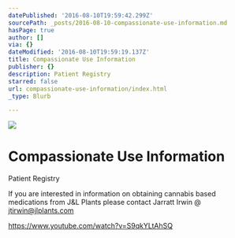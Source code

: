 ```yaml
---
datePublished: '2016-08-10T19:59:42.299Z'
sourcePath: _posts/2016-08-10-compassionate-use-information.md
hasPage: true
author: []
via: {}
dateModified: '2016-08-10T19:59:19.137Z'
title: Compassionate Use Information
publisher: {}
description: Patient Registry
starred: false
url: compassionate-use-information/index.html
_type: Blurb

---
```

![](https://imgflo.herokuapp.com/graph/vahj1ThiexotieMo/df6c16a7147ab5a5c08a80de2b74ac84/croprotate.jpg?cropheight=186&cropwidth=256&degrees=0&input=https%3A%2F%2Fthe-grid-user-content.s3-us-west-2.amazonaws.com%2Fab5a8af6-0b72-4c8d-bcc0-eb1591bbdafe.jpg&x=8&y=0)

# Compassionate Use Information

Patient Registry

If you are interested in information on obtaining cannabis based medications from J&L Plants please contact Jarratt Irwin @ jtirwin@jlplants.com

https://www.youtube.com/watch?v=S9qkYLtAhSQ